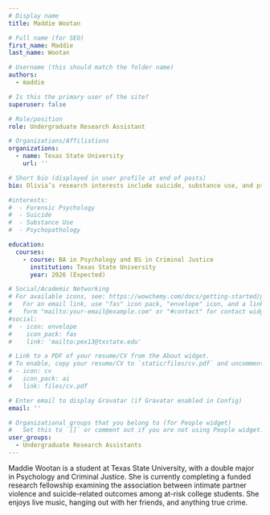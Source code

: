 ```yaml
---
# Display name
title: Maddie Wootan

# Full name (for SEO)
first_name: Maddie
last_name: Wootan

# Username (this should match the folder name)
authors:
  - maddie

# Is this the primary user of the site?
superuser: false

# Role/position
role: Undergraduate Research Assistant

# Organizations/Affiliations
organizations:
  - name: Texas State University
    url: ''

# Short bio (displayed in user profile at end of posts)
bio: Olivia’s research interests include suicide, substance use, and psychopathology, with a primary focus on the experiences of justice-involved individuals.

#interests:
#  - Forensic Psychology
#  - Suicide
#  - Substance Use
#  - Psychopathology

education:
  courses:
    - course: BA in Psychology and BS in Criminal Justice
      institution: Texas State University
      year: 2026 (Expected)

# Social/Academic Networking
# For available icons, see: https://wowchemy.com/docs/getting-started/page-builder/#icons
#   For an email link, use "fas" icon pack, "envelope" icon, and a link in the
#   form "mailto:your-email@example.com" or "#contact" for contact widget.
#social:
#  - icon: envelope
#    icon_pack: fas
#    link: 'mailto:pex13@txstate.edu'

# Link to a PDF of your resume/CV from the About widget.
# To enable, copy your resume/CV to `static/files/cv.pdf` and uncomment the lines below.
# - icon: cv
#   icon_pack: ai
#   link: files/cv.pdf

# Enter email to display Gravatar (if Gravatar enabled in Config)
email: ''

# Organizational groups that you belong to (for People widget)
#   Set this to `[]` or comment out if you are not using People widget.
user_groups:
  - Undergraduate Research Assistants
---
```


Maddie Wootan is a student at Texas State University, with a double major in Psychology and Criminal Justice. She is currently completing a funded research fellowship examining the association between intimate partner violence and suicide-related outcomes among at-risk college students. She enjoys live music, hanging out with her friends, and anything true crime.